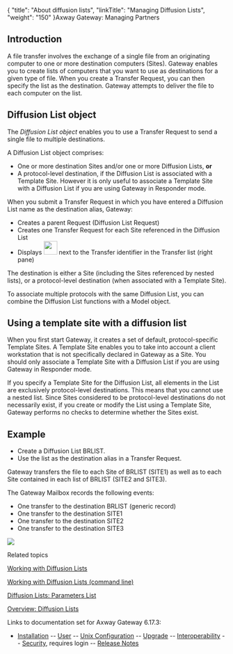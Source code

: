 {
    "title": "About diffusion lists",
    "linkTitle": "Managing Diffusion Lists",
    "weight": "150"
}<span class="mc-variable axway_variables.Component_Long_Name variable">Axway Gateway</span>: Managing Partners

## Introduction

A file transfer involves the exchange of a single file from an originating
computer to one or more destination computers (Sites). Gateway
enables you to create lists of computers that you want to use as destinations
for a given type of file. When you create a Transfer Request, you can
then specify the list as the destination. Gateway attempts to
deliver the file to each computer on the list.

## Diffusion List object

The <span style="font-style: italic;">Diffusion List object</span> enables you to use a Transfer Request to send a single file to multiple destinations.

A Diffusion List object comprises:

-   One or more destination Sites and/or one or more Diffusion Lists, <span style="font-weight: bold;">or</span>
-   A protocol-level destination, if the Diffusion List is associated with a Template Site. However it is only useful to associate a Template Site with a Diffusion List if you are using Gateway in Responder mode.

When you submit a Transfer Request in which you have entered a Diffusion List name as the destination alias, Gateway:

-   Creates a parent Request (Diffusion List Request)
-   Creates one Transfer Request for each Site referenced in the Diffusion List
-   Displays <img src="/Images/Gateway/transfer_icon_6.gif" width="31" height="31" /> next to the Transfer identifier in the Transfer list (right pane)

The destination is either a Site (including the Sites referenced by
nested lists), or a protocol-level destination (when associated with a
Template Site).

To associate multiple protocols with the same Diffusion List, you can
combine the Diffusion List functions with a Model object.

## Using a template site with a diffusion list

When you first start Gateway, it creates a set of default,
protocol-specific Template Sites. A Template Site enables you to take
into account a client workstation that is not specifically declared in
Gateway as a Site. You should only associate a Template Site
with a Diffusion List if you are using Gateway in Responder
mode.

If you specify a Template Site for the Diffusion List, all elements
in the List are exclusively protocol-level destinations. This means that
you cannot use a nested list. Since Sites considered to be protocol-level
destinations do not necessarily exist, if you create or modify the List
using a Template Site, Gateway performs no checks to determine
whether the Sites exist.

## Example

-   Create a Diffusion List BRLIST.
-   Use the list as
    the destination alias in a Transfer Request.

Gateway transfers
the file to each Site of BRLIST (SITE1) as well as to each Site contained
in each list of BRLIST (SITE2 and SITE3).

The Gateway Mailbox records the following events:

-   One transfer to the destination BRLIST (generic record)
-   One transfer to the destination SITE1
-   One transfer to the destination SITE2
-   One transfer to the destination SITE3

![](/Images/Gateway/Diffusion_List_756x493.png)

Related topics

[Working with Diffusion Lists](working_with_diffusion_lists_(gui))

[Working with Diffusion Lists (command line)](working_with_diffusion_lists_cli)

[Diffusion Lists: Parameters List](working_with_diffusion_lists_cli/diffusion_lists_parameter_list)

[Overview: Diffusion Lists](../../ov_gateway/ov_diffusion_lists)

Links to documentation set for Axway Gateway <span class="mc-variable axway_variables.Release_Number variable">6.17.3</span>:

-   [Installation](#) -- [User](#) -- [Unix Configuration](#) -- [Upgrade](#) -- [Interoperability](#) -- [Security](#), requires login -- [Release Notes](#)
